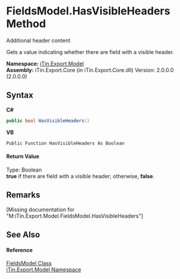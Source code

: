 # FieldsModel.HasVisibleHeaders Method 
Additional header content 

Gets a value indicating whether there are field with a visible header.

**Namespace:**&nbsp;<a href="N_iTin_Export_Model">iTin.Export.Model</a><br />**Assembly:**&nbsp;iTin.Export.Core (in iTin.Export.Core.dll) Version: 2.0.0.0 (2.0.0.0)

## Syntax

**C#**<br />
``` C#
public bool HasVisibleHeaders()
```

**VB**<br />
``` VB
Public Function HasVisibleHeaders As Boolean
```


#### Return Value
Type: Boolean<br /><strong>true</strong> if there are field with a visible header; otherwise, <strong>false</strong>.

## Remarks
\[Missing <remarks> documentation for "M:iTin.Export.Model.FieldsModel.HasVisibleHeaders"\]

## See Also


#### Reference
<a href="T_iTin_Export_Model_FieldsModel">FieldsModel Class</a><br /><a href="N_iTin_Export_Model">iTin.Export.Model Namespace</a><br />